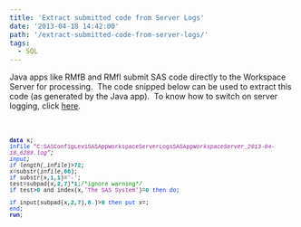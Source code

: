 ```yaml
---
title: 'Extract submitted code from Server Logs'
date: '2013-04-18 14:42:00'
path: '/extract-submitted-code-from-server-logs/'
tags:
  - SQL
---
```


Java apps like RMfB and RMfI submit SAS code directly to the Workspace Server for processing. &nbsp;The code snipped below can be used to extract this code (as generated by the Java app). &nbsp;To know how to switch on server logging, click <a href="http://rawsas.blogspot.co.uk/2012/10/how-to-switch-on-workspace-logging.html">here</a>.<br /><br /><br /><div style="color: #011993; font-family: 'Courier New'; font-size: 10px;"><b>data</b><span style="color: black;"> x;</span></div><div style="color: #942193; font-family: 'Courier New'; font-size: 10px;"><span style="color: #0433ff;">infile</span><span style="color: black;"> </span>"C:SASConfigLev1SASAppWorkspaceServerLogsSASApp*WorkspaceServer_2013-04-18_6288.log"<span style="color: black;">;</span></div><div style="color: #0433ff; font-family: 'Courier New'; font-size: 10px;">input<span style="color: black;">;</span></div><div style="font-family: 'Courier New'; font-size: 10px;"><span style="color: #0433ff;">if</span> length(\_infile*)&gt;<span style="color: #009193;"><b>72</b></span>;</div><div style="font-family: 'Courier New'; font-size: 10px;">x=substr(_infile_,<span style="color: #009193;"><b>66</b></span>);</div><div style="font-family: 'Courier New'; font-size: 10px;"><span style="color: #0433ff;">if</span> substr(x,<span style="color: #009193;"><b>1</b></span>,<span style="color: #009193;"><b>1</b></span>)=<span style="color: #942193;">'-'</span>;</div><div style="font-family: 'Courier New'; font-size: 10px;">test=subpad(x,<span style="color: #009193;"><b>2</b></span>,<span style="color: #009193;"><b>7</b></span>)*<span style="color: #009193;"><b>1</b></span>;<span style="color: #008f00;">/*ignore warning\*/</span></div><div style="font-family: 'Courier New'; font-size: 10px;"><span style="color: #0433ff;">if</span> test&gt;<span style="color: #009193;"><b>0</b></span> and index(x,<span style="color: #942193;">'The SAS System'</span>)=<span style="color: #009193;"><b>0</b></span> <span style="color: #0433ff;">then</span> <span style="color: #0433ff;">do</span>;</div><div style="font-family: 'Courier New'; font-size: 10px;"><span style="white-space: pre;"> </span><span style="color: #0433ff;">if</span> input(subpad(x,<span style="color: #009193;"><b>2</b></span>,<span style="color: #009193;"><b>7</b></span>),<span style="color: #009193;"><b>8.</b></span>)&gt;<span style="color: #009193;"><b>0</b></span> <span style="color: #0433ff;">then</span> <span style="color: #0433ff;">put</span> x=;</div><div style="color: #0433ff; font-family: 'Courier New'; font-size: 10px;">end<span style="color: black;">;</span></div><div style="color: #011993; font-family: 'Courier New'; font-size: 10px;"><b>run</b><span style="color: black;">;</span></div>

